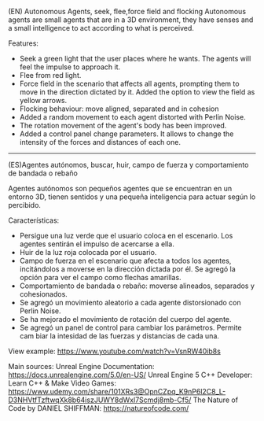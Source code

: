 (EN) Autonomous Agents, seek, flee,force field and flocking
Autonomous agents are small agents that are in a 3D environment, they have senses and a small intelligence to act according to what is perceived.

Features:
- Seek a green light that the user places where he wants. The agents will feel the impulse to approach it.
- Flee from red light. 
- Force field in the scenario that affects all agents, prompting them to move in the direction dictated by it. Added the option to view the field as yellow arrows.
- Flocking behaviour: move aligned, separated and in cohesion
- Added a random movement to each agent distorted with Perlin Noise.  
- The rotation movement of the agent's body has been improved.
- Added a control panel change parameters. It allows to change the intensity of the forces and distances of each one.

----------------------------------------------------------------------
(ES)Agentes autónomos, buscar, huir, campo de fuerza y comportamiento de bandada o rebaño

Agentes autónomos son pequeños agentes que se encuentran en un entorno 3D, tienen sentidos y una pequeña inteligencia para actuar según lo percibido.

Características:
- Persigue una luz verde que el usuario coloca en el escenario. Los agentes sentirán el impulso de acercarse a ella.
- Huir de la luz roja colocada por el usuario.
- Campo de fuerza en el escenario que afecta a todos los agentes, incitándolos a moverse en la dirección dictada por él. Se agregó la opción para ver el campo como flechas amarillas.
- Comportamiento de bandada o rebaño: moverse alineados, separados y cohesionados.
- Se agregó un movimiento aleatorio a cada agente distorsionado con Perlin Noise.
- Se ha mejorado el movimiento de rotación del cuerpo del agente.
- Se agregó un panel de control para cambiar los parámetros. Permite cam biar la intesidad de las fuerzas y distancias de cada una.


View example: https://www.youtube.com/watch?v=VsnRW40ib8s

Main sources:
Unreal Engine Documentation: https://docs.unrealengine.com/5.0/en-US/
Unreal Engine 5 C++ Developer: Learn C++ & Make Video Games: https://www.udemy.com/share/101XRs3@OpnCZpq_K9nP6l2C8_L-D3NHVtfTzftwqXk8b64iszJUWY8dWxl7Scmdj8mb-Cf5/
The Nature of Code by DANIEL SHIFFMAN: https://natureofcode.com/
